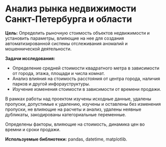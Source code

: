 # Анализ рынка недвижимости Санкт-Петербурга и области

**Цель:** Определить рыночную стоимость объектов недвижимости и установить параметры, влияющие на нее для создания автоматизированной системы отслеживания аномалий и мошеннической деятельности.

**Задачи исследования:**
- Определение средней стоимости квадратного метра в зависимости от города, этажа, площади и числа комнат.
- Анализ влияния на стоимость расстояния от центра города, наличия парков и другой инфорауструктуры.
- Изучение изменения стоимости в зависимости от времени продажи.

В рамках работы над проектом изучены исходные данные, удалены пропуски, допустимые к удалению, изучены и оставлены без изменения пропуски, не влияющие на расчеты и анализ, удалены неявные дубликаты, закодированы категориальные переменные.

Определены факторы, влияющие на стоимость, динамика цен во времни и сроки продажи.

**Используемые библиотеки:** pandas, datetime, matplotlib.
